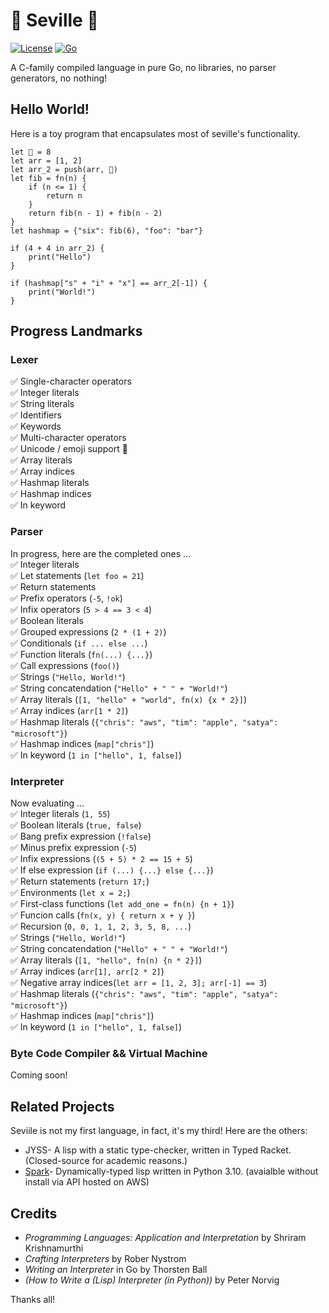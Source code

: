 # 🍇 Seville 🍇
[![License](https://img.shields.io/badge/License-MIT-blue.svg)](https://opensource.org/licenses/MIT)
[![Go](https://github.com/chrisfishbob/seville/actions/workflows/go.yml/badge.svg)](https://github.com/chrisfishbob/seville/actions/workflows/go.yml)  

A C-family compiled language in pure Go, no libraries, no parser generators, no nothing!


## Hello World!
Here is a toy program that encapsulates most of seville's functionality.
```
let 🍇 = 8
let arr = [1, 2]
let arr_2 = push(arr, 🍇)
let fib = fn(n) {
    if (n <= 1) {
        return n
    }
    return fib(n - 1) + fib(n - 2)
}
let hashmap = {"six": fib(6), "foo": "bar"}

if (4 + 4 in arr_2) {
    print("Hello")
}

if (hashmap["s" + "i" + "x"] == arr_2[-1]) {
    print("World!")
} 
```


## Progress Landmarks
### Lexer
:white_check_mark: Single-character operators  
:white_check_mark: Integer literals  
:white_check_mark: String literals  
:white_check_mark: Identifiers  
:white_check_mark: Keywords  
:white_check_mark: Multi-character operators  
:white_check_mark: Unicode / emoji support 🌹  
:white_check_mark: Array literals  
:white_check_mark: Array indices  
:white_check_mark: Hashmap literals  
:white_check_mark: Hashmap indices  
:white_check_mark: In keyword

### Parser
In progress, here are the completed ones ...  
:white_check_mark: Integer literals  
:white_check_mark: Let statements (`let foo = 21`)  
:white_check_mark: Return statements  
:white_check_mark: Prefix operators (`-5`, `!ok`)  
:white_check_mark: Infix operators (`5 > 4 == 3 < 4`)  
:white_check_mark: Boolean literals  
:white_check_mark: Grouped expressions (`2 * (1 + 2)`)  
:white_check_mark: Conditionals (`if ... else ...`)  
:white_check_mark: Function literals (`fn(...) {...}`)  
:white_check_mark: Call expressions (`foo()`)  
:white_check_mark: Strings (`"Hello, World!"`)  
:white_check_mark: String concatendation (`"Hello" + " " + "World!"`)  
:white_check_mark: Array literals (`[1, "hello" + "world", fn(x) {x * 2}]`)  
:white_check_mark: Array indices (`arr[1 * 2]`)  
:white_check_mark: Hashmap literals (`{"chris": "aws", "tim": "apple", "satya": "microsoft"}`)   
:white_check_mark: Hashmap indices (`map["chris"]`)   
:white_check_mark: In keyword (`1 in ["hello", 1, false]`)  

### Interpreter
Now evaluating ...  
:white_check_mark: Integer literals (`1, 55`)  
:white_check_mark: Boolean literals (`true, false`)  
:white_check_mark: Bang prefix expression (`!false`)    
:white_check_mark: Minus prefix expression (`-5`)   
:white_check_mark: Infix expressions (`(5 + 5) * 2 == 15 + 5`)   
:white_check_mark: If else expression (`if (...) {...} else {...}`)  
:white_check_mark: Return statements (`return 17;`)   
:white_check_mark: Environments (`let x = 2;`)  
:white_check_mark: First-class functions (`let add_one = fn(n) {n + 1}`)  
:white_check_mark: Funcion calls (`fn(x, y) { return x + y }`)  
:white_check_mark: Recursion (`0, 0, 1, 1, 2, 3, 5, 8, ...`)  
:white_check_mark: Strings (`"Hello, World!"`)  
:white_check_mark: String concatendation (`"Hello" + " " + "World!"`)  
:white_check_mark: Array literals (`[1, "hello", fn(n) {n * 2}]`)  
:white_check_mark: Array indices (`arr[1], arr[2 * 2]`)  
:white_check_mark: Negative array indices(`let arr = [1, 2, 3]; arr[-1] == 3`)  
:white_check_mark: Hashmap literals (`{"chris": "aws", "tim": "apple", "satya": "microsoft"}`)  
:white_check_mark: Hashmap indices (`map["chris"]`)  
:white_check_mark: In keyword (`1 in ["hello", 1, false]`)  
  
### Byte Code Compiler && Virtual Machine
Coming soon!
## Related Projects
Seviile is not my first language, in fact, it's my third!
Here are the others:  
* JYSS- A lisp with a static type-checker, written in Typed Racket. (Closed-source for academic reasons.)  
* [Spark](https://github.com/chrisfishbob/Spark)- Dynamically-typed lisp written in Python 3.10. (avaialble without install via API hosted on AWS)


## Credits
* *Programming Languages: Application and Interpretation* by Shriram Krishnamurthi  
* *Crafting Interpreters* by Rober Nystrom  
* *Writing an Interpreter* in Go by Thorsten Ball    
* *(How to Write a (Lisp) Interpreter (in Python))* by Peter Norvig  

Thanks all!


